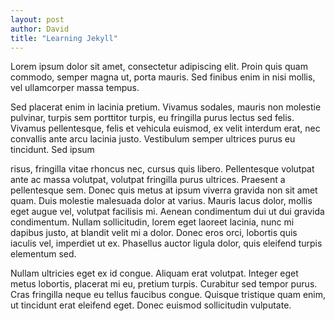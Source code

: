 ```yaml
---
layout: post
author: David
title: "Learning Jekyll"
---
```



Lorem ipsum dolor sit amet, consectetur adipiscing elit. Proin quis quam commodo, semper magna ut, porta mauris. Sed finibus enim in nisi mollis, vel ullamcorper massa tempus. 

Sed placerat enim in lacinia pretium. Vivamus sodales, mauris non molestie pulvinar, turpis sem porttitor turpis, eu fringilla purus lectus sed felis. Vivamus pellentesque, felis et vehicula euismod, ex velit interdum erat, nec convallis ante arcu lacinia justo. Vestibulum semper ultrices purus eu tincidunt. Sed ipsum 

risus, fringilla vitae rhoncus nec, cursus quis libero. Pellentesque volutpat ante ac massa volutpat, volutpat fringilla purus ultrices. Praesent a pellentesque sem. Donec quis metus at ipsum viverra gravida non sit amet quam. Duis molestie malesuada dolor at varius. Mauris lacus dolor, mollis eget augue vel, volutpat facilisis mi. Aenean condimentum dui ut dui gravida condimentum. Nullam sollicitudin, lorem eget laoreet lacinia, nunc mi dapibus justo, at blandit velit mi a dolor. Donec eros orci, lobortis quis iaculis vel, imperdiet ut ex. Phasellus auctor ligula dolor, quis eleifend turpis elementum sed.

Nullam ultricies eget ex id congue. Aliquam erat volutpat. Integer eget metus lobortis, placerat mi eu, pretium turpis. Curabitur sed tempor purus. Cras fringilla neque eu tellus faucibus congue. Quisque tristique quam enim, ut tincidunt erat eleifend eget. Donec euismod sollicitudin vulputate.     